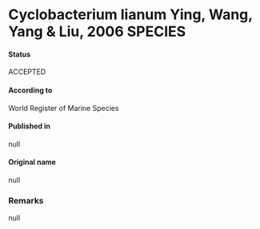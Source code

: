 # Cyclobacterium lianum Ying, Wang, Yang & Liu, 2006 SPECIES

#### Status
ACCEPTED

#### According to
World Register of Marine Species

#### Published in
null

#### Original name
null

### Remarks
null